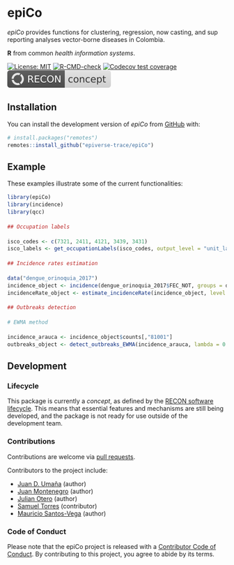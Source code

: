 
<!-- README.md is generated from README.Rmd. Please edit that file -->

# epiCo

*epiCo* provides functions for clustering, regression, now casting, and sup reporting analyses vector-borne diseases in Colombia.

**R** from common *health information systems*.

<!-- badges: start -->

[![License:
MIT](https://img.shields.io/badge/License-MIT-yellow.svg)](https://opensource.org/licenses/MIT)
[![R-CMD-check](https://github.com/epiverse-trace/readepi/actions/workflows/R-CMD-check.yaml/badge.svg)](https://github.com/epiverse-trace/readepi/actions/workflows/R-CMD-check.yaml)
[![Codecov test
coverage](https://codecov.io/gh/epiverse-trace/readepi/branch/main/graph/badge.svg)](https://app.codecov.io/gh/epiverse-trace/readepi?branch=main)
[![lifecycle-concept](https://raw.githubusercontent.com/reconverse/reconverse.github.io/master/images/badge-concept.svg)](https://www.reconverse.org/lifecycle.html#concept)
<!-- badges: end -->

## Installation

You can install the development version of *epiCo* from
[GitHub](https://github.com/) with:

``` r
# install.packages("remotes")
remotes::install_github("epiverse-trace/epiCo")
```

## Example

These examples illustrate some of the current functionalities:

``` r
library(epiCo)
library(incidence)
library(qcc)

## Occupation labels

isco_codes <- c(7321, 2411, 4121, 3439, 3431)
isco_labels <- get_occupationLabels(isco_codes, output_level = "unit_label")

## Incidence rates estimation

data("dengue_orinoquia_2017")
incidence_object <- incidence(dengue_orinoquia_2017$FEC_NOT, groups = dengue_orinoquia_2017$COD_MUN_O)
incidenceRate_object <- estimate_incidenceRate(incidence_object, level = 2)

## Outbreaks detection

# EWMA method

incidence_arauca <- incidence_object$counts[,"81001"]
outbreaks_object <- detect_outbreaks_EWMA(incidence_arauca, lambda = 0.2, nsigmas = 2)

```

## Development

### Lifecycle

This package is currently a *concept*, as defined by the [RECON software
lifecycle](https://www.reconverse.org/lifecycle.html). This means that
essential features and mechanisms are still being developed, and the
package is not ready for use outside of the development team.

### Contributions

Contributions are welcome via [pull
requests](https://github.com/epiverse-trace/epiCo/pulls).

Contributors to the project include:

  - [Juan D. Umaña](https://github.com/juan-umana) (author)
  - [Juan Montenegro](https://github.com/Juanmontenegro99) (author)
  - [Julian Otero](https://github.com/jd-otero) (author)
  - [Samuel Torres](https://github.com/samueltof) (contributor)
  - [Mauricio Santos-Vega](https://github.com/mauricio110785) (author)

### Code of Conduct

Please note that the epiCo project is released with a [Contributor
Code of
Conduct](https://contributor-covenant.org/version/2/0/CODE_OF_CONDUCT.html).
By contributing to this project, you agree to abide by its terms.

